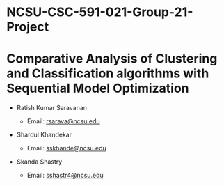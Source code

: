 # NCSU-CSC-591-021-Group-21-Project

# Comparative Analysis of Clustering and Classification algorithms with Sequential Model Optimization

- Ratish Kumar Saravanan
  - Email: [rsarava@ncsu.edu](mailto:rsarava@ncsu.edu)

- Shardul Khandekar
  - Email: [sskhande@ncsu.edu](mailto:sskhande@ncsu.edu)

- Skanda Shastry
  - Email: [sshastr4@ncsu.edu](mailto:sshastr4@ncsu.edu)
